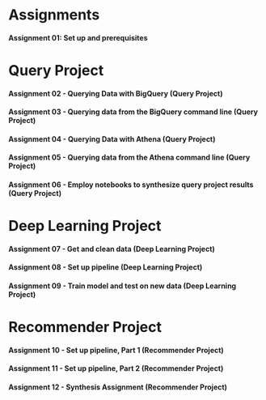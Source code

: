 # Assignments

#### Assignment 01: Set up and prerequisites

# Query Project
#### Assignment 02 - Querying Data with BigQuery (Query Project)
#### Assignment 03 - Querying data from the BigQuery command line (Query Project)
#### Assignment 04 - Querying Data with Athena (Query Project)
#### Assignment 05 - Querying data from the Athena command line (Query Project)
#### Assignment 06 - Employ notebooks to synthesize query project results (Query Project)


# Deep Learning Project
#### Assignment 07 - Get and clean data (Deep Learning Project)
#### Assignment 08 - Set up pipeline (Deep Learning Project)
#### Assignment 09 - Train model and test on new data (Deep Learning Project)


# Recommender Project
#### Assignment 10 - Set up pipeline, Part 1 (Recommender Project)
#### Assignment 11 - Set up pipeline, Part 2 (Recommender Project)
#### Assignment 12 - Synthesis Assignment (Recommender Project)


